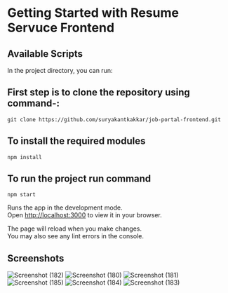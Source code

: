 # Getting Started with Resume Servuce Frontend


## Available Scripts

In the project directory, you can run:

## First step is to clone the repository using command-:
`git clone https://github.com/suryakantkakkar/job-portal-frontend.git`

## To install the required modules
`npm install`

## To run the project run command
`npm start`

Runs the app in the development mode.\
Open [http://localhost:3000](http://localhost:3000) to view it in your browser.

The page will reload when you make changes.\
You may also see any lint errors in the console.

## Screenshots
![Screenshot (182)](https://github.com/suryakantkakkar/resume_frontend/assets/55491342/b6c1ad1b-0bfb-4e36-9f28-a7dae7f60d16)
![Screenshot (180)](https://github.com/suryakantkakkar/resume_frontend/assets/55491342/55fc219c-f6b1-4d2a-bda4-d83a8dfbacd4)
![Screenshot (181)](https://github.com/suryakantkakkar/resume_frontend/assets/55491342/7d8cedc5-0d3c-4eab-9dd0-c4fd24dcfe5d)
![Screenshot (185)](https://github.com/suryakantkakkar/resume_frontend/assets/55491342/f50c7eff-48d2-4715-aa26-20d019deb3b5)
![Screenshot (184)](https://github.com/suryakantkakkar/resume_frontend/assets/55491342/5b73f17d-723d-4e8f-b59b-453fd9b784ba)
![Screenshot (183)](https://github.com/suryakantkakkar/resume_frontend/assets/55491342/aa5a03fc-55ac-4346-a723-a37ca98c6e97)





